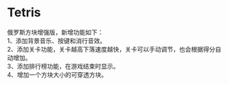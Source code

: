 # Tetris
俄罗斯方块增强版，新增功能如下：  
1、添加背景音乐、按键和消行音效。  
2、添加关卡功能，关卡越高下落速度越快，关卡可以手动调节，也会根据得分自动增加。  
3、添加排行榜功能，在游戏结束时显示。  
4、增加一个方块大小的可穿透方块。  
